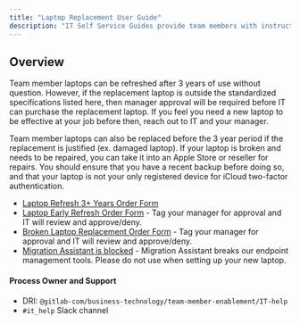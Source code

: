 ```yaml
---
title: "Laptop Replacement User Guide"
description: "IT Self Service Guides provide team members with instructions for frequently asked questions for installing, configuration, and troubleshooting your laptop or our tech stack applications."
---
```


## Overview

Team member laptops can be refreshed after 3 years of use without question. However, if the replacement laptop is outside the standardized specifications listed here, then manager approval will be required before IT can purchase the replacement laptop. If you feel you need a new laptop to be effective at your job before then, reach out to IT and your manager.

Team member laptops can also be replaced before the 3 year period if the replacement is justified (ex. damaged laptop). If your laptop is broken and needs to be repaired, you can take it into an Apple Store or reseller for repairs. You should ensure that you have a recent backup before doing so, and that your laptop is not your only registered device for iCloud two-factor authentication.

- [Laptop Refresh 3+ Years Order Form](https://gitlab.com/gitlab-com/business-technology/team-member-enablement/issue-tracker/-/issues/new?issuable_template=Laptop_Refresh_Upgrade)
- [Laptop Early Refresh Order Form](https://gitlab.com/gitlab-com/business-technology/team-member-enablement/issue-tracker/-/issues/new?issuable_template=Laptop_Refresh_Upgrade) - Tag your manager for approval and IT will review and approve/deny.
- [Broken Laptop Replacement Order Form](https://gitlab.com/gitlab-com/business-technology/team-member-enablement/issue-tracker/-/issues/new?issuable_template=Laptop_Replacement) - Tag your manager for approval and IT will review and approve/deny.
- [Migration Assistant is blocked](/handbook/business-technology/team-member-enablement/onboarding-access-requests/endpoint-management/jamf/#migration-assistant-is-blocked) - Migration Assistant breaks our endpoint management tools. Please do not use when setting up your new laptop.

#### Process Owner and Support

- DRI: `@gitlab-com/business-technology/team-member-enablement/IT-help`
- `#it_help` Slack channel
